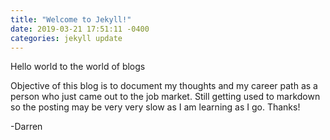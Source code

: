 ```yaml
---
title: "Welcome to Jekyll!"
date: 2019-03-21 17:51:11 -0400
categories: jekyll update
---
```


Hello world to the world of blogs

Objective of this blog is to document my thoughts and my career path
as a person who just came out to the job market.
Still getting used to markdown so the posting may be very very slow
as I am learning as I go.
Thanks!

-Darren
